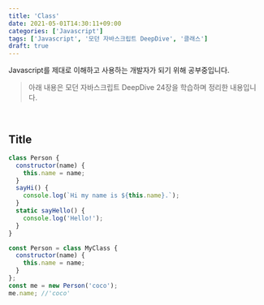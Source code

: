 ```yaml
---
title: 'Class'
date: 2021-05-01T14:30:11+09:00
categories: ['Javascript']
tags: ['Javascript', '모던 자바스크립트 DeepDive', '클래스']
draft: true
---
```


Javascript를 제대로 이해하고 사용하는 개발자가 되기 위해 공부중입니다.

> 아래 내용은 모던 자바스크립트 DeepDive 24장을 학습하며 정리한 내용입니다.

<br>

<!--more-->

## Title

```js
class Person {
  constructor(name) {
    this.name = name;
  }
  sayHi() {
    console.log(`Hi my name is ${this.name}.`);
  }
  static sayHello() {
    console.log('Hello!');
  }
}
```

```js
const Person = class MyClass {
  constructor(name) {
    this.name = name;
  }
};
const me = new Person('coco');
me.name; //'coco'
```
